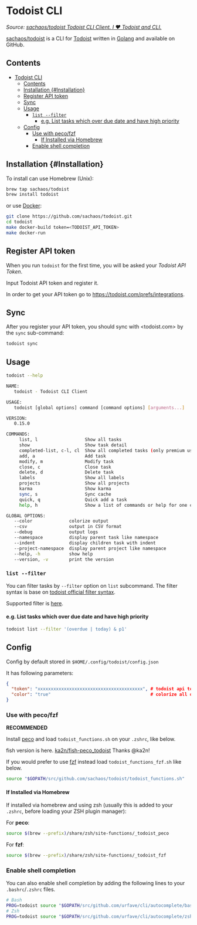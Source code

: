 # Todoist CLI

*Source: [sachaos/todoist Todoist CLI Client. I ❤️ Todoist and CLI.](https://github.com/sachaos/todoist)*

[sachaos/todoist](https://github.com/sachaos/todoist) is a CLI for [Todoist](https://doist.com) written in [Golang]() and available on GitHub.

## Contents

- [Todoist CLI](#todoist-cli)
  - [Contents](#contents)
  - [Installation {#Installation}](#installation-installation)
  - [Register API token](#register-api-token)
  - [Sync](#sync)
  - [Usage](#usage)
    - [`list --filter`](#list---filter)
      - [e.g. List tasks which over due date and have high priority](#eg-list-tasks-which-over-due-date-and-have-high-priority)
  - [Config](#config)
    - [Use with peco/fzf](#use-with-pecofzf)
      - [If Installed via Homebrew](#if-installed-via-homebrew)
    - [Enable shell completion](#enable-shell-completion)

## Installation {#Installation}

To install can use Homebrew (Unix):

```bash
brew tap sachaos/todoist
brew install todoist 
```

or use [Docker](https://docker.com):

```bash
git clone https://github.com/sachaos/todoist.git
cd todoist
make docker-build token=<TODOIST_API_TOKEN>
make docker-run
```

## Register API token

When you run `todoist` for the first time, you will be asked your *Todoist API Token*. 

Input Todoist API token and register it. 

In order to get your API token go to <https://todoist.com/prefs/integrations>.

## Sync

After you register your API token, you should sync with <todoist.com> by the `sync` sub-command:

```bash
todoist sync
```

## Usage

```bash
todoist --help

NAME:
   todoist - Todoist CLI Client

USAGE:
   todoist [global options] command [command options] [arguments...]

VERSION:
   0.15.0

COMMANDS:
     list, l                  Show all tasks
     show                     Show task detail
     completed-list, c-l, cl  Show all completed tasks (only premium users)
     add, a                   Add task
     modify, m                Modify task
     close, c                 Close task
     delete, d                Delete task
     labels                   Show all labels
     projects                 Show all projects
     karma                    Show karma
     sync, s                  Sync cache
     quick, q                 Quick add a task
     help, h                  Show a list of commands or help for one command

GLOBAL OPTIONS:
   --color              colorize output
   --csv                output in CSV format
   --debug              output logs
   --namespace          display parent task like namespace
   --indent             display children task with indent
   --project-namespace  display parent project like namespace
   --help, -h           show help
   --version, -v        print the version
```

### `list --filter`

You can filter tasks by `--filter` option on `list` subcommand.
The filter syntax is base on [todoist official filter syntax](https://support.todoist.com/hc/en-us/articles/205248842-Filters).

Supported filter is [here](https://github.com/sachaos/todoist/issues/15#issuecomment-334140101).

#### e.g. List tasks which over due date and have high priority

```bash
todoist list --filter '(overdue | today) & p1'
```

## Config

Config by default stored in `$HOME/.config/todoist/config.json`

It has following parameters:

```json
{
  "token": "xxxxxxxxxxxxxxxxxxxxxxxxxxxxxxxxxxxxxxxx", # todoist api token, required
  "color": "true"                                      # colorize all output, not required, default false
}
```
### Use with peco/fzf

**RECOMMENDED**

Install [peco](https://github.com/peco/peco) and load `todoist_functions.sh` on your `.zshrc`, like below.

fish version is here. [ka2n/fish-peco_todoist](https://github.com/ka2n/fish-peco_todoist) Thanks @ka2n!

If you would prefer to use [fzf](https://github.com/junegunn/fzf) instead load `todoist_functions_fzf.sh` like below.

```bash
source "$GOPATH/src/github.com/sachaos/todoist/todoist_functions.sh"
```

#### If Installed via Homebrew

If installed via homebrew and using zsh (usually this is added to your `.zshrc`, before loading your ZSH plugin manager):

For **peco**:

```zsh
source $(brew --prefix)/share/zsh/site-functions/_todoist_peco
```

For **fzf**:

```bash
source $(brew --prefix)/share/zsh/site-functions/_todoist_fzf
```

### Enable shell completion

You can also enable shell completion by adding the following lines to your `.bashrc`/`.zshrc` files.

```bash
# Bash
PROG=todoist source "$GOPATH/src/github.com/urfave/cli/autocomplete/bash_autocomplete"
# Zsh
PROG=todoist source "$GOPATH/src/github.com/urfave/cli/autocomplete/zsh_autocomplete"
```
